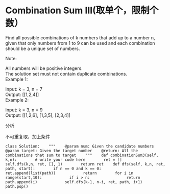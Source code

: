# Combination Sum III\(取单个，限制个数）

Find all possible combinations of k numbers that add up to a number n, given that only numbers from 1 to 9 can be used and each combination should be a unique set of numbers.

Note:

All numbers will be positive integers.  
The solution set must not contain duplicate combinations.  
Example 1:

Input: k = 3, n = 7  
Output: \[\[1,2,4\]\]  
Example 2:

Input: k = 3, n = 9  
Output: \[\[1,2,6\], \[1,3,5\], \[2,3,4\]\]

分析

不可重复取，加上条件

```text
class Solution:    """    @param num: Given the candidate numbers    @param target: Given the target number    @return: All the combinations that sum to target    """    def combinationSum3(self, k,n):        # write your code here        ret = []        self.dfs(k,n, ret, [], 1)        return ret    def dfs(self, k,n, ret, path, start):        if n == 0 and k == 0:            ret.append(list(path))            return        for i in range(start,10):            if i > n:                return            path.append(i)            self.dfs(k-1, n-i, ret, path, i+1)            path.pop()
```

